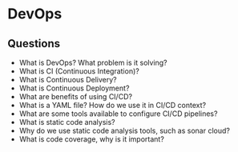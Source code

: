 # DevOps

## Questions
- What is DevOps? What problem is it solving?
- What is CI (Continuous Integration)?
- What is Continuous Delivery?
- What is Continuous Deployment?
- What are benefits of using CI/CD?
- What is a YAML file? How do we use it in CI/CD context?
- What are some tools available to configure CI/CD pipelines?
- What is static code analysis?
- Why do we use static code analysis tools, such as sonar cloud?
- What is code coverage, why is it important?